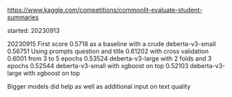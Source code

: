 https://www.kaggle.com/competitions/commonlit-evaluate-student-summaries

started: 20230913

20230915 First score 0.5718 as a baseline with a crude deberta-v3-small
0.56751 Using prompts question and title
0.61202 with cross validation
0.6001 from 3 to 5 epochs
0.53524 deberta-v3-large with 2 folds and 3 epochs
0.52544 deberta-v3-small with xgboost on top
0.52103 deberta-v3-large with xgboost on top

Bigger models did help as well as additional input on text quality
